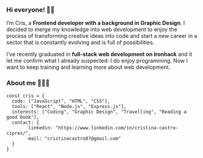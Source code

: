 ### Hi everyone! 👋🏻

I’m Cris, a **Frontend developer with a background in Graphic Design**. I decided to merge my knowledge into web development to enjoy the process of transforming creative ideas into code and start a new career in a sector that is constantly evolving and is full of possibilities. 

I’ve recently graduated in **full-stack web development on Ironhack** and it let me confirm what I already suspected: I do enjoy programming. Now I want to keep training and learning more about web development.

### About me 👩🏻‍💻
```
const cris = {
  code: ["JavaScript", "HTML", "CSS"],
  tools: ["React", "Node.js", "Express.js"],
  interests: ["Coding", "Graphic Design", "Travelling", "Reading a good book"],
  contact: {
        linkedin: "https://www.linkedin.com/in/cristina-castro-cipres/",
        mail: "cristinacastro87@gmail.com"	
  }
}
```
